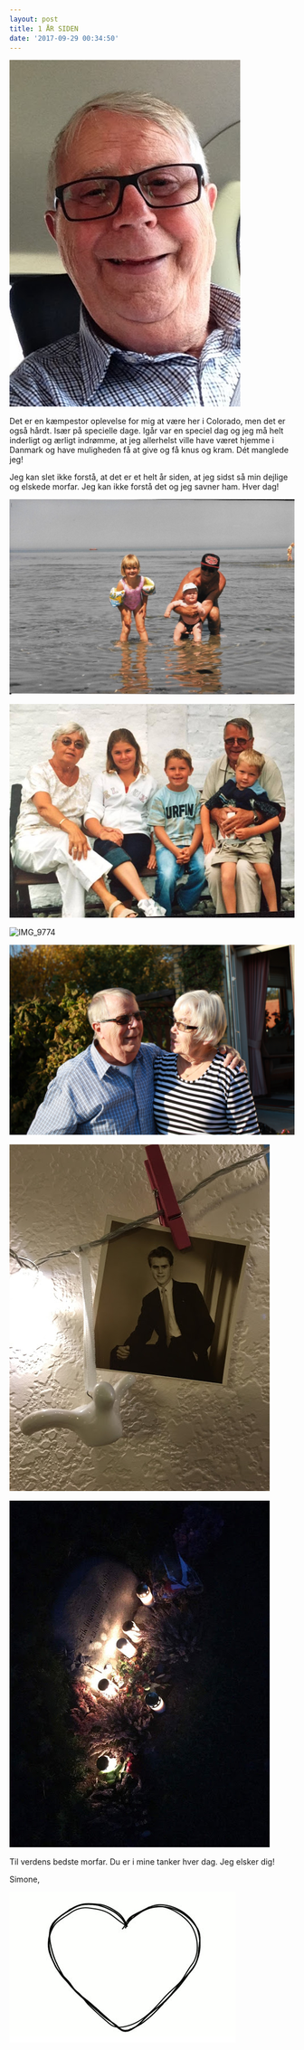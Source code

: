 ```yaml
---
layout: post
title: 1 ÅR SIDEN
date: '2017-09-29 00:34:50'
---
```


![Morfar-1](/images/2017/09/Morfar-1.jpg)

Det er en kæmpestor oplevelse for mig at være her i Colorado, men det er også hårdt. Især på specielle dage. Igår var en speciel dag og jeg må helt inderligt og ærligt indrømme, at jeg allerhelst ville have været hjemme i Danmark og have muligheden få at give og få knus og kram. Dét manglede jeg!

Jeg kan slet ikke forstå, at det er et helt år siden, at jeg sidst så min dejlige og elskede morfar. Jeg kan ikke forstå det og jeg savner ham. Hver dag!

![Jeppe-Jakobsen---Morfar_3--1-](/images/2017/09/Jeppe-Jakobsen---Morfar_3--1-.jpg)

![Mathilde-B-kgaard---14508499_10154356140501391_2059545915_n](/images/2017/09/Mathilde-B-kgaard---14508499_10154356140501391_2059545915_n.jpg)

![IMG_9774](/images/2017/09/IMG_9774.JPG)

![IMG_0513](/images/2017/09/IMG_0513.JPG)

![IMG_0892](/images/2017/09/IMG_0892.JPG)

![IMG_0897](/images/2017/09/IMG_0897.JPG)

Til verdens bedste morfar. Du er i mine tanker hver dag.
Jeg elsker dig!

Simone,

![Hjerte-8](/images/2017/09/Hjerte-8.jpg)

